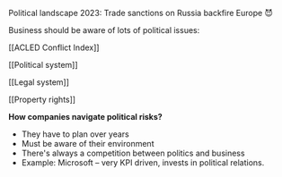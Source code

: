 Political landscape 2023: Trade sanctions on Russia backfire Europe 😈 

Business should be aware of lots of political issues:

[[ACLED Conflict Index]]

[[Political system]]

[[Legal system]]

[[Property rights]]

**How companies navigate political risks?** 
- They have to plan over years
- Must be  aware of their environment 
- There's always a competition between politics and business
- Example: Microsoft – very KPI driven, invests in political relations. 
